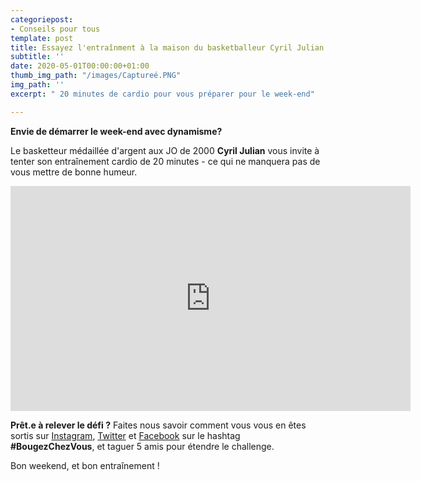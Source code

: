 ```yaml
---
categoriepost:
- Conseils pour tous
template: post
title: Essayez l'entraînment à la maison du basketballeur Cyril Julian
subtitle: ''
date: 2020-05-01T00:00:00+01:00
thumb_img_path: "/images/Captureé.PNG"
img_path: ''
excerpt: " 20 minutes de cardio pour vous préparer pour le week-end"

---
```

**Envie de démarrer le week-end avec dynamisme?**

Le basketteur médaillée d'argent aux JO de 2000 **Cyril Julian** vous invite à tenter son entraînement cardio de 20 minutes - ce qui ne manquera pas de vous mettre de bonne humeur.

<body> <iframe src="https://player.vimeo.com/video/413925872" width="640" height="360" frameborder="0" allow="autoplay; fullscreen" allowfullscreen></iframe> </body>

**Prêt.e à relever le défi ?** Faites nous savoir comment vous vous en êtes sortis sur [Instagram](https://www.instagram.com/sports.gouv/?hl=en), [Twitter](https://twitter.com/sports_gouv?lang=en) et [Facebook](https://www.facebook.com/sports.gouv.fr) sur le hashtag **#BougezChezVous**, et taguer 5 amis pour étendre le challenge.

Bon weekend, et bon entraînement !
